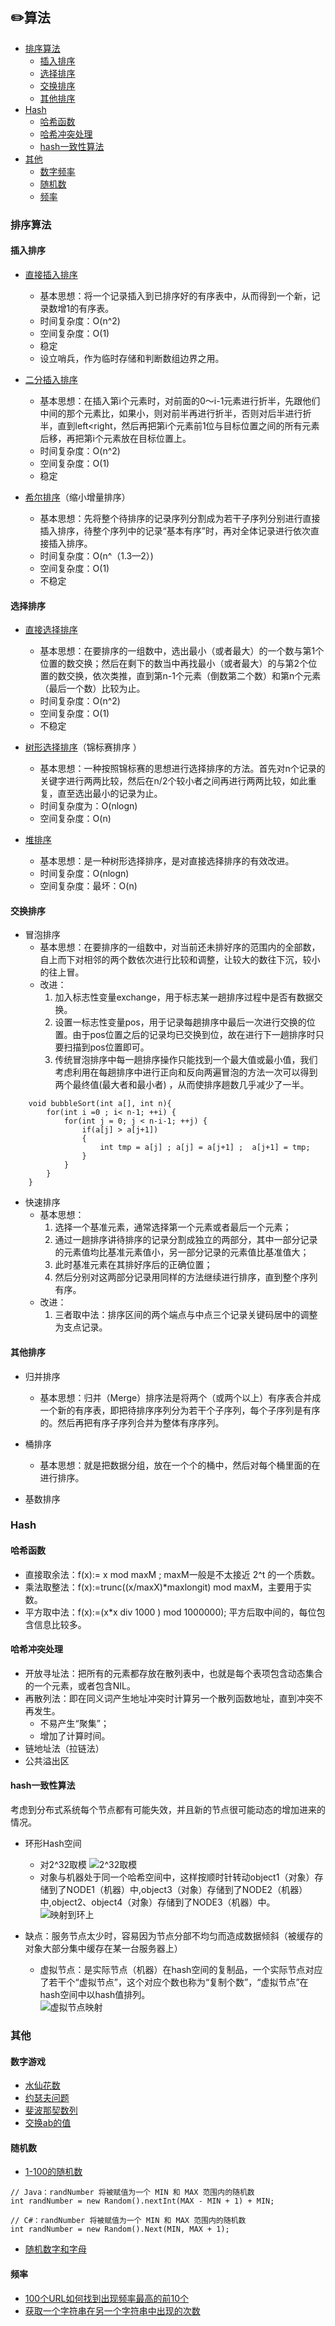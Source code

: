 ﻿## ✏️算法
 
  * [排序算法](#%E6%8E%92%E5%BA%8F%E7%AE%97%E6%B3%95)
    * [插入排序](#%E6%8F%92%E5%85%A5%E6%8E%92%E5%BA%8F)
    * [选择排序](#%E9%80%89%E6%8B%A9%E6%8E%92%E5%BA%8F)
    * [交换排序](#%E4%BA%A4%E6%8D%A2%E6%8E%92%E5%BA%8F)
    * [其他排序](#%E5%85%B6%E4%BB%96%E6%8E%92%E5%BA%8F)
  * [Hash](#hash)
    * [哈希函数](#%E5%93%88%E5%B8%8C%E5%87%BD%E6%95%B0)
    * [哈希冲突处理](#%E5%93%88%E5%B8%8C%E5%86%B2%E7%AA%81%E5%A4%84%E7%90%86)
    * [hash一致性算法](#hash一致性算法)
  * [其他](#其他)
    * [数字频率](#数字频率)
    * [随机数](#%E9%9A%8F%E6%9C%BA%E6%95%B0)
    * [频率](#%E9%A2%91%E7%8E%87)

### 排序算法  
#### 插入排序
+ [直接插入排序](/Interview-Java/src/test/java/Algorithm/Sort/InsertionSort.java)
  + 基本思想：将一个记录插入到已排序好的有序表中，从而得到一个新，记录数增1的有序表。
  + 时间复杂度：O(n^2) 
  + 空间复杂度：O(1) 
  + 稳定
  + 设立哨兵，作为临时存储和判断数组边界之用。  

+ [二分插入排序](/Interview-Java/src/test/java/Algorithm/Sort/BinaryInsertSort.java)
  + 基本思想：在插入第i个元素时，对前面的0～i-1元素进行折半，先跟他们中间的那个元素比，如果小，则对前半再进行折半，否则对后半进行折半，直到left<right，然后再把第i个元素前1位与目标位置之间的所有元素后移，再把第i个元素放在目标位置上。
  + 时间复杂度：O(n^2)
  + 空间复杂度：O(1)
  + 稳定

+ [希尔排序](/Interview-Java/src/test/java/Algorithm/Sort/ShellSort.java)（缩小增量排序）
  + 基本思想：先将整个待排序的记录序列分割成为若干子序列分别进行直接插入排序，待整个序列中的记录“基本有序”时，再对全体记录进行依次直接插入排序。  
  + 时间复杂度：O(n^（1.3—2）) 
  + 空间复杂度：O(1)
  + 不稳定

#### 选择排序
+ [直接选择排序](/Interview-Java/src/test/java/Algorithm/Sort/StraightSelectionSort.java)
  + 基本思想：在要排序的一组数中，选出最小（或者最大）的一个数与第1个位置的数交换；然后在剩下的数当中再找最小（或者最大）的与第2个位置的数交换，依次类推，直到第n-1个元素（倒数第二个数）和第n个元素（最后一个数）比较为止。  
  + 时间复杂度：O(n^2)
  + 空间复杂度：O(1)
  + 不稳定

+ [树形选择排序](/Interview-Java/src/test/java/Algorithm/Sort/TreeSelectionSort.java)（锦标赛排序 ）
  + 基本思想：一种按照锦标赛的思想进行选择排序的方法。首先对n个记录的关键字进行两两比较，然后在n/2个较小者之间再进行两两比较，如此重复，直至选出最小的记录为止。
  + 时间复杂度为：O(nlogn)
  + 空间复杂度：O(n)
  
+ [堆排序](/Interview-Java/src/test/java/Algorithm/Sort/Heapsort.java)
  + 基本思想：是一种树形选择排序，是对直接选择排序的有效改进。
  + 时间复杂度：O(nlogn)
  + 空间复杂度：最坏：O(n)

#### 交换排序
+ 冒泡排序
  + 基本思想：在要排序的一组数中，对当前还未排好序的范围内的全部数，自上而下对相邻的两个数依次进行比较和调整，让较大的数往下沉，较小的往上冒。
  + 改进：
    1) 加入标志性变量exchange，用于标志某一趟排序过程中是否有数据交换。
    2) 设置一标志性变量pos，用于记录每趟排序中最后一次进行交换的位置。由于pos位置之后的记录均已交换到位，故在进行下一趟排序时只要扫描到pos位置即可。
    3) 传统冒泡排序中每一趟排序操作只能找到一个最大值或最小值，我们考虑利用在每趟排序中进行正向和反向两遍冒泡的方法一次可以得到两个最终值(最大者和最小者) ，从而使排序趟数几乎减少了一半。  
```
    void bubbleSort(int a[], int n){  
        for(int i =0 ; i< n-1; ++i) {  
            for(int j = 0; j < n-i-1; ++j) {  
                if(a[j] > a[j+1])  
                {  
                    int tmp = a[j] ; a[j] = a[j+1] ;  a[j+1] = tmp;  
                }  
            }  
        }  
    }  
```

+ 快速排序
  + 基本思想：
    1) 选择一个基准元素，通常选择第一个元素或者最后一个元素；
    2) 通过一趟排序讲待排序的记录分割成独立的两部分，其中一部分记录的元素值均比基准元素值小，另一部分记录的元素值比基准值大；
    3) 此时基准元素在其排好序后的正确位置；
    4) 然后分别对这两部分记录用同样的方法继续进行排序，直到整个序列有序。
  + 改进：
    1) 三者取中法：排序区间的两个端点与中点三个记录关键码居中的调整为支点记录。  

#### 其他排序
+ 归并排序
  + 基本思想：归并（Merge）排序法是将两个（或两个以上）有序表合并成一个新的有序表，即把待排序序列分为若干个子序列，每个子序列是有序的。然后再把有序子序列合并为整体有序序列。  

+ 桶排序
  + 基本思想：就是把数据分组，放在一个个的桶中，然后对每个桶里面的在进行排序。  

+ 基数排序

### Hash 
#### 哈希函数
+ 直接取余法：f(x):= x mod maxM ; maxM一般是不太接近 2^t 的一个质数。
+ 乘法取整法：f(x):=trunc((x/maxX)\*maxlongit) mod maxM，主要用于实数。
+ 平方取中法：f(x):=(x*x div 1000 ) mod 1000000); 平方后取中间的，每位包含信息比较多。

#### 哈希冲突处理
+ 开放寻址法：把所有的元素都存放在散列表中，也就是每个表项包含动态集合的一个元素，或者包含NIL。
+ 再散列法：即在同义词产生地址冲突时计算另一个散列函数地址，直到冲突不再发生。
  + 不易产生“聚集”；
  + 增加了计算时间。
+ 链地址法（拉链法）
+ 公共溢出区  

#### hash一致性算法
考虑到分布式系统每个节点都有可能失效，并且新的节点很可能动态的增加进来的情况。

+ 环形Hash空间
  + 对2^32取模
  ![2^32取模](/Interview-DSAndA/A_Pic/2mod.png)
  + 对象与机器处于同一个哈希空间中，这样按顺时针转动object1（对象）存储到了NODE1（机器）中,object3（对象）存储到了NODE2（机器）中,object2、object4（对象）存储到了NODE3（机器）中。
  ![映射到环上](/Interview-DSAndA/A_Pic/Huan.png)

+ 缺点：服务节点太少时，容易因为节点分部不均匀而造成数据倾斜（被缓存的对象大部分集中缓存在某一台服务器上）
  + 虚拟节点：是实际节点（机器）在hash空间的复制品，一个实际节点对应了若干个“虚拟节点”，这个对应个数也称为“复制个数”，“虚拟节点”在hash空间中以hash值排列。    
  ![虚拟节点映射](/Interview-DSAndA/A_Pic/XLNode.png)

### 其他
#### 数字游戏
+ [水仙花数](/Interview-NET/Subject/算法/Narcissus.cs)
+ [约瑟夫问题](/Interview-NET/Subject/算法/Josephus.cs)
+ [斐波那契数列](/Interview-NET/Subject/算法/Fibonacci.cs)
+ [交换ab的值](/Interview-NET/Subject/算法/Swap.cs)

#### 随机数
+ [1-100的随机数](/Interview-Java/src/test/java/Algorithm/RandomNum.java#L16)
```
// Java：randNumber 将被赋值为一个 MIN 和 MAX 范围内的随机数
int randNumber = new Random().nextInt(MAX - MIN + 1) + MIN;
```
```
// C#：randNumber 将被赋值为一个 MIN 和 MAX 范围内的随机数
int randNumber = new Random().Next(MIN, MAX + 1); 
```
+ [随机数字和字母](/Interview-Java/src/test/java/Algorithm/RandomNum.java#L37)

#### 频率
+ [100个URL如何找到出现频率最高的前10个](/Interview-Java/src/test/java/Algorithm/MaxUrl.java)
+ [获取一个字符串在另一个字符串中出现的次数](/Interview-Java/src/test/java/Algorithm/Stringsub.java)


